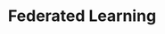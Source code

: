 ---
layout: '@/templates/BasePost.astro'
title: Federated Learning
description: This project aims to enable the continuous improvement of clinical prediction models used in hospitals, while fully respecting the confidentiality of patient data thanks to federated learning.
pubDate: 2022-12-04T00:00:00Z
iconSrc: '/assets/icons/federated-learning-icon.png'
iconAlt: 'Federated learning icon'
imgSrc: '/assets/images/paint-icon.png'
imgAlt: 'Paint icon'
tags: [Tensorflow federated, Numpy, Pandas]
---